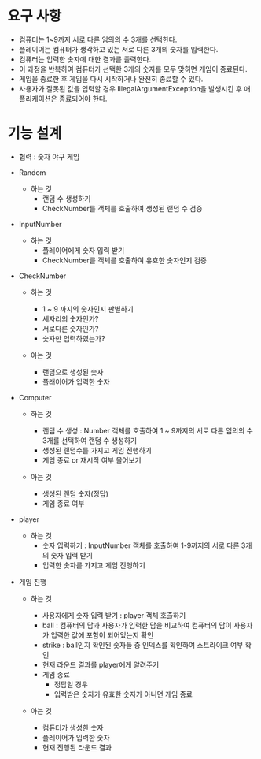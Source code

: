 # 요구 사항

- 컴퓨터는 1~9까지 서로 다른 임의의 수 3개를 선택한다.
- 플레이어는 컴퓨터가 생각하고 있는 서로 다른 3개의 숫자를 입력한다.
- 컴퓨터는 입력한 숫자에 대한 결과를 출력한다.
- 이 과정을 반복하여 컴퓨터가 선택한 3개의 숫자를 모두 맞히면 게임이 종료된다.
- 게임을 종료한 후 게임을 다시 시작하거나 완전히 종료할 수 있다.
- 사용자가 잘못된 값을 입력할 경우 IllegalArgumentException을 발생시킨 후 애플리케이션은 종료되어야 한다.


# 기능 설계

- 협력 : 숫자 야구 게임

- Random
    - 하는 것
        - 랜덤 수 생성하기
        - CheckNumber를 객체를 호출하여 생성된 랜덤 수 검증

- InputNumber
    - 하는 것
        - 플레이어에게 숫자 입력 받기
        - CheckNumber를 객체를 호출하여 유효한 숫자인지 검증
        
    

- CheckNumber
    - 하는 것
        - 1 ~ 9 까지의 숫자인지 판별하기
        - 세자리의 숫자인가?
        - 서로다른 숫자인가?
        - 숫자만 입력하였는가?
        

    - 아는 것
        - 랜덤으로 생성된 숫자
        - 플래이어가 입력한 숫자
        

- Computer
    - 하는 것
        - 랜덤 수 생성 : Number 객체를 호출하여 1 ~ 9까지의 서로 다른 임의의 수 3개를 선택하여 랜덤 수 생성하기
        - 생성된 랜덤수를 가지고 게임 진행하기
        - 게임 종료 or 재시작 여부 물어보기
    
    - 아는 것
        - 생성된 랜덤 숫자(정답)
        - 게임 종료 여부
    

- player
    - 하는 것
        - 숫자 입력하기 : InputNumber 객체를 호출하여 1-9까지의 서로 다른 3개의 숫자 입력 받기
        - 입력한 숫자를 가지고 게임 진행하기

- 게임 진행
    - 하는 것
        - 사용자에게 숫자 입력 받기 : player 객체 호출하기
        - ball : 컴퓨터의 답과 사용자가 입력한 답을 비교하여 컴퓨터의 답이 사용자가 입력한 값에 포함이 되어있는지 확인
        - strike : ball인지 확인된 숫자들 중 인덱스를 확인하여 스트라이크 여부 확인
        - 현재 라운드 결과를 player에게 알려주기
        - 게임 종료
            - 정답일 경우
            - 입력받은 숫자가 유효한 숫자가 아니면 게임 종료

    - 아는 것
        - 컴퓨터가 생성한 숫자
        - 플레이어가 입력한 숫자
        - 현재 진행된 라운드 결과
